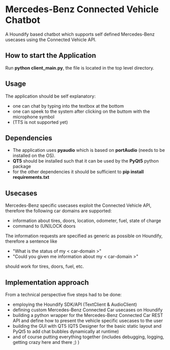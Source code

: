 # Mercedes-Benz Connected Vehicle Chatbot
A Houndify based chatbot which supports self defined Mercedes-Benz usecases using the Connected Vehicle API.

## How to start the Application
Run **python client_main.py**, the file is located in the top level directory.

## Usage
The application should be self explanatory:
- one can chat by typing into the textbox at the bottom
- one can speek to the system after clicking on the buttom with the microphone symbol
- (TTS is not supported yet)

## Dependencies
- The application uses **pyaudio** which is based on **portAudio** (needs to be installed on the OS).
- **QT5** should be installed such that it can be used by the **PyQt5** python package
- for the other dependencies it should be sufficient to **pip install requirements.txt**

## Usecases
Mercedes-Benz specific usecases exploit the Connected Vehicle API, therefore the following car domains are supported:
- information about tires, doors, location, odometer, fuel, state of charge
- command to (UN)LOCK doors

The information requests are specified as generic as possible on Houndify, therefore a sentence like
- "What is the status of my < car-domain >" 
- "Could you given me information about my < car-domain >"

should work for tires, doors, fuel, etc.

## Implementation approach
From a technical perspective five steps had to be done:
- employing the Houndify SDK/API (TextClient & AudioClient)
- defining custom Mercedes-Benz Connected Car usecases on Houndify
- building a python wrapper for the Mercedes-Benz Connected Car REST API and define how to present the vehicle specific usecases to the user
- building the GUI with QT5 (QT5 Designer for the basic static layout and PyQt5 to add chat bubbles dynamically at runtime)
- and of course putting everything together (includes debugging, logging, getting crazy here and there ;) )
